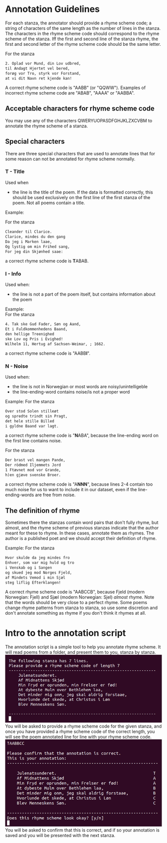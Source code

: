 # Annotation Guidelines

For each stanza, the annotator should provide a rhyme scheme code; a string of characters of the same length as the number of lines in the stanza.
The characters in the rhyme scheme code should correspond to the rhyme scheme of the stanza. 
Iff the first and second line of the stanza rhyme, the first and second letter of the rhyme scheme code should be the same letter.

For the stanza  
```
2. Oplad vor Mund, din Lov udbred,
til Andagt Hjertet vel bered,
forøg vor Tro, styrk vor Forstand,
at vi dit Navn ret kjende kan!
```
A correct rhyme scheme code is "AABB" (or "QQWW"). Examples of incorrect rhyme scheme code are "ABAB", "AAAA" or "AABBA". 

## Acceptable characters for rhyme scheme code
You may use any of the characters QWERYUOPASDFGHJKLZXCVBM to annotate the rhyme scheme of a stanza.  

## Special characters
There are three special characters that are used to annotate lines that for some reason can not be annotated for rhyme scheme normally.

### T - Title
Used when 
* the line is the title of the poem. 
If the data is formatted correctly, this should be used exclusively on the first line of the first stanza of the poem. Not all poems contain a title.

Example:

For the stanza  
```
Cleander til Clarice.
Clarice, mindes du den gang
Da jeg i Marken laae,
Og lystig om min Frihed sang,
For jeg din Skjønhed saae:
```
a correct rhyme scheme code is **T**ABAB.

### I - Info
Used when:
* the line is not a part of the poem itself, but contains information about the poem

Example:  
For the stanza  
```
4. Tak ske Gud Fader, Søn og Aand,
Et i Fuldkommenhedens Baand,
den hellige Treenighed
ske Lov og Pris i Evighed!
Wilhelm 11, Hertug af Sachsen-Weimar, ; 1662.
```
a correct rhyme scheme code is "AABB**I**".

### N - Noise 
Used when:
* the line is not in Norwegian or most words are noisy/unintelligeble
* the line-ending-word contains noise/is not a proper word

Example: 
For the stanza 
```
Over stod Solen stilleøt
og spredte trindt sin Pragt,
det hele stille Billed
i gyldne Baand var lagt.
```
a correct rhyme scheme code is "**N**ABA", because the line-ending word on the first line contains noise.

For the stanza
```
Der brast vel mangen Pande,
Der rödmed Iljemmets Jord
1 Ftævnet mod vor Grande,
h)en gjæve svenske Broer.
```
a correct rhyme scheme code is "A**NNN**", because lines 2-4 contain too much noise for us to want to include it in our dataset, 
even if the line-ending-words are free from noise.



## The definition of rhyme
Sometimes there the stanzas contain word pairs that don't fully rhyme, but almost, and the rhyme scheme of previous stanzas indicate that the author meant for these to rhyme. In these cases, annotate them as rhymes. The author is a published poet and we should accept their definition of rhyme. 

Example:
For the stanza
```
Hvor skulde da jeg mindes fro
Enhver, som var mig huld og tro
i Venskab og i Sangen
og skued jeg mod Norges Fjeld,
af Mindets Vemod i min Sjæl
steg liflig Efterklangen!
```
A correct rhyme scheme code is "AABCCB", because Fjeld (modern Norwegian: Fjell) and Sjæl (modern Norwegian: Sjel) _almost_ rhyme. 
Note that the words should be very close to a perfect rhyme. Some poems change rhyme patterns from stanza to stanza, so use some discretion and don't annotate something as rhyme if you don't think it rhymes at all.

# Intro to the annotation script
The annotation script is a simple tool to help you annotate rhyme scheme. 
It will read poems from a folder, and present them to you, stanza by stanza.  
![sc_1](script_sc_1.png)  
You will be asked to provide a rhyme scheme code for the given stanza, and once you have provided a rhyme scheme code of the correct length, you will see the poem annotated line for line with your rhyme scheme code.  
![sc_2](script_sc_2.png)  
You will be asked to confirm that this is correct, and if so your annotation is saved and you will be presented with the next stanza.

